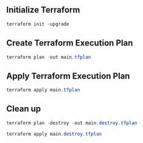 ## Initialize Terraform

```powershell
terraform init -upgrade
```

## Create Terraform Execution Plan

```powershell
terraform plan -out main.tfplan
```

## Apply Terraform Execution Plan

```powershell
terraform apply main.tfplan
```

## Clean up

```powershell
terraform plan -destroy -out main.destroy.tfplan
```

```powershell
terraform apply main.destroy.tfplan
```
